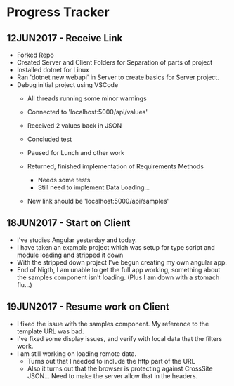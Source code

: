 # Progress Tracker

## 12JUN2017 - Receive Link
* Forked Repo
* Created Server and Client Folders for Separation of parts of project
* Installed dotnet for Linux
* Ran 'dotnet new webapi' in Server to create basics for Server project.
* Debug initial project using VSCode
    * All threads running some minor warnings
    * Connected to 'localhost:5000/api/values'
    * Received 2 values back in JSON
    * Concluded test

    * Paused for Lunch and other work

    * Returned, finished implementation of Requirements Methods
        * Needs some tests
        * Still need to implement Data Loading...
    * New link should be 'localhost:5000/api/samples'

## 18JUN2017 - Start on Client
* I've studies Angular yesterday and today. 
* I have taken an example project which was setup for type script and module loading and stripped it down
* With the stripped down project I've begun creating my own angular app.
* End of Nigth, I am unable to get the full app working, something about the samples component isn't loading. (Plus I am down with a stomach flu...)

## 19JUN2017 - Resume work on Client
* I fixed the issue with the samples component. My reference to the template URL was bad.
* I've fixed some display issues, and verify with local data that the filters work.
* I am still working on loading remote data.
    * Turns out that I needed to include the http part of the URL
    * Also it turns out that the browser is protecting against CrossSite JSON... Need to make the server allow that in the headers.
    
